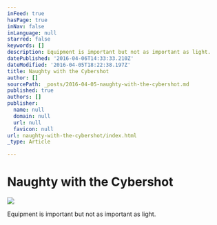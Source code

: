 ```yaml
---
inFeed: true
hasPage: true
inNav: false
inLanguage: null
starred: false
keywords: []
description: Equipment is important but not as important as light.
datePublished: '2016-04-06T14:33:33.210Z'
dateModified: '2016-04-05T18:22:38.197Z'
title: Naughty with the Cybershot
author: []
sourcePath: _posts/2016-04-05-naughty-with-the-cybershot.md
published: true
authors: []
publisher:
  name: null
  domain: null
  url: null
  favicon: null
url: naughty-with-the-cybershot/index.html
_type: Article

---
```

# Naughty with the Cybershot
![](https://the-grid-user-content.s3-us-west-2.amazonaws.com/08da08f5-29e9-4fea-8046-1bd3ea2f2684.jpg)

Equipment is important but not as important as light.